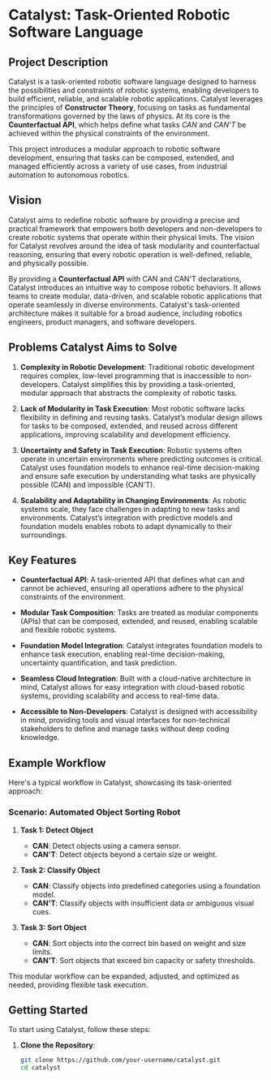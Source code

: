 # Catalyst: Task-Oriented Robotic Software Language

## Project Description

Catalyst is a task-oriented robotic software language designed to harness the possibilities and constraints of robotic systems, enabling developers to build efficient, reliable, and scalable robotic applications. Catalyst leverages the principles of **Constructor Theory**, focusing on tasks as fundamental transformations governed by the laws of physics. At its core is the **Counterfactual API**, which helps define what tasks *CAN* and *CAN'T* be achieved within the physical constraints of the environment. 

This project introduces a modular approach to robotic software development, ensuring that tasks can be composed, extended, and managed efficiently across a variety of use cases, from industrial automation to autonomous robotics.

## Vision

Catalyst aims to redefine robotic software by providing a precise and practical framework that empowers both developers and non-developers to create robotic systems that operate within their physical limits. The vision for Catalyst revolves around the idea of task modularity and counterfactual reasoning, ensuring that every robotic operation is well-defined, reliable, and physically possible.

By providing a **Counterfactual API** with CAN and CAN'T declarations, Catalyst introduces an intuitive way to compose robotic behaviors. It allows teams to create modular, data-driven, and scalable robotic applications that operate seamlessly in diverse environments. Catalyst's task-oriented architecture makes it suitable for a broad audience, including robotics engineers, product managers, and software developers.

## Problems Catalyst Aims to Solve

1. **Complexity in Robotic Development**: Traditional robotic development requires complex, low-level programming that is inaccessible to non-developers. Catalyst simplifies this by providing a task-oriented, modular approach that abstracts the complexity of robotic tasks.

2. **Lack of Modularity in Task Execution**: Most robotic software lacks flexibility in defining and reusing tasks. Catalyst’s modular design allows for tasks to be composed, extended, and reused across different applications, improving scalability and development efficiency.

3. **Uncertainty and Safety in Task Execution**: Robotic systems often operate in uncertain environments where predicting outcomes is critical. Catalyst uses foundation models to enhance real-time decision-making and ensure safe execution by understanding what tasks are physically possible (CAN) and impossible (CAN'T).

4. **Scalability and Adaptability in Changing Environments**: As robotic systems scale, they face challenges in adapting to new tasks and environments. Catalyst’s integration with predictive models and foundation models enables robots to adapt dynamically to their surroundings.

## Key Features

- **Counterfactual API**: A task-oriented API that defines what can and cannot be achieved, ensuring all operations adhere to the physical constraints of the environment.
  
- **Modular Task Composition**: Tasks are treated as modular components (APIs) that can be composed, extended, and reused, enabling scalable and flexible robotic systems.

- **Foundation Model Integration**: Catalyst integrates foundation models to enhance task execution, enabling real-time decision-making, uncertainty quantification, and task prediction.

- **Seamless Cloud Integration**: Built with a cloud-native architecture in mind, Catalyst allows for easy integration with cloud-based robotic systems, providing scalability and access to real-time data.

- **Accessible to Non-Developers**: Catalyst is designed with accessibility in mind, providing tools and visual interfaces for non-technical stakeholders to define and manage tasks without deep coding knowledge.

## Example Workflow

Here's a typical workflow in Catalyst, showcasing its task-oriented approach:

### Scenario: Automated Object Sorting Robot

1. **Task 1: Detect Object**
   - **CAN**: Detect objects using a camera sensor.
   - **CAN'T**: Detect objects beyond a certain size or weight.

2. **Task 2: Classify Object**
   - **CAN**: Classify objects into predefined categories using a foundation model.
   - **CAN'T**: Classify objects with insufficient data or ambiguous visual cues.

3. **Task 3: Sort Object**
   - **CAN**: Sort objects into the correct bin based on weight and size limits.
   - **CAN'T**: Sort objects that exceed bin capacity or safety thresholds.

This modular workflow can be expanded, adjusted, and optimized as needed, providing flexible task execution.

## Getting Started

To start using Catalyst, follow these steps:

1. **Clone the Repository**:
   ```bash
   git clone https://github.com/your-username/catalyst.git
   cd catalyst
